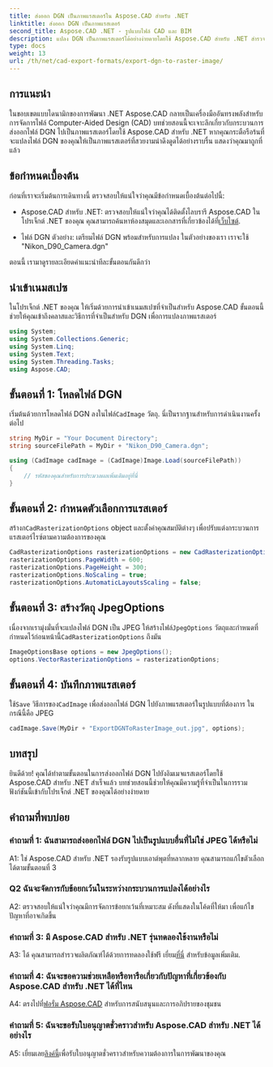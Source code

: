```yaml
---
title: ส่งออก DGN เป็นภาพแรสเตอร์ใน Aspose.CAD สำหรับ .NET
linktitle: ส่งออก DGN เป็นภาพแรสเตอร์
second_title: Aspose.CAD .NET - รูปแบบไฟล์ CAD และ BIM
description: แปลง DGN เป็นภาพแรสเตอร์ได้อย่างง่ายดายโดยใช้ Aspose.CAD สำหรับ .NET สำรวจคำแนะนำทีละขั้นตอนและปลดปล่อยพลังของ .NET ในการจัดการไฟล์ CAD
type: docs
weight: 13
url: /th/net/cad-export-formats/export-dgn-to-raster-image/
---
```

## การแนะนำ

ในขอบเขตแบบไดนามิกของการพัฒนา .NET Aspose.CAD กลายเป็นเครื่องมืออันทรงพลังสำหรับการจัดการไฟล์ Computer-Aided Design (CAD) บทช่วยสอนนี้จะเจาะลึกเกี่ยวกับกระบวนการส่งออกไฟล์ DGN ไปเป็นภาพแรสเตอร์โดยใช้ Aspose.CAD สำหรับ .NET หากคุณกระตือรือร้นที่จะแปลงไฟล์ DGN ของคุณให้เป็นภาพแรสเตอร์ที่สวยงามน่าดึงดูดได้อย่างราบรื่น แสดงว่าคุณมาถูกที่แล้ว

## ข้อกำหนดเบื้องต้น

ก่อนที่เราจะเริ่มต้นการเดินทางนี้ ตรวจสอบให้แน่ใจว่าคุณมีข้อกำหนดเบื้องต้นต่อไปนี้:

-  Aspose.CAD สำหรับ .NET: ตรวจสอบให้แน่ใจว่าคุณได้ติดตั้งไลบรารี Aspose.CAD ในโปรเจ็กต์ .NET ของคุณ คุณสามารถค้นหาห้องสมุดและเอกสารที่เกี่ยวข้องได้ที่[เว็บไซต์](https://reference.aspose.com/cad/net/).

- ไฟล์ DGN ตัวอย่าง: เตรียมไฟล์ DGN พร้อมสำหรับการแปลง ในตัวอย่างของเรา เราจะใช้ "Nikon_D90_Camera.dgn"

ตอนนี้ เรามาดูรายละเอียดคำแนะนำทีละขั้นตอนกันดีกว่า

## นำเข้าเนมสเปซ

ในโปรเจ็กต์ .NET ของคุณ ให้เริ่มด้วยการนำเข้าเนมสเปซที่จำเป็นสำหรับ Aspose.CAD ขั้นตอนนี้ช่วยให้คุณเข้าถึงคลาสและวิธีการที่จำเป็นสำหรับ DGN เพื่อการแปลงภาพแรสเตอร์

```csharp
using System;
using System.Collections.Generic;
using System.Linq;
using System.Text;
using System.Threading.Tasks;
using Aspose.CAD;
```

## ขั้นตอนที่ 1: โหลดไฟล์ DGN

 เริ่มต้นด้วยการโหลดไฟล์ DGN ลงในไฟล์`CadImage` วัตถุ. นี่เป็นรากฐานสำหรับการดำเนินงานครั้งต่อไป

```csharp
string MyDir = "Your Document Directory";
string sourceFilePath = MyDir + "Nikon_D90_Camera.dgn";

using (CadImage cadImage = (CadImage)Image.Load(sourceFilePath))
{
    // รหัสของคุณสำหรับการประมวลผลเพิ่มเติมอยู่ที่นี่
}
```

## ขั้นตอนที่ 2: กำหนดตัวเลือกการแรสเตอร์

 สร้างก`CadRasterizationOptions` object และตั้งค่าคุณสมบัติต่างๆ เพื่อปรับแต่งกระบวนการแรสเตอร์ไรซ์ตามความต้องการของคุณ

```csharp
CadRasterizationOptions rasterizationOptions = new CadRasterizationOptions();
rasterizationOptions.PageWidth = 600;
rasterizationOptions.PageHeight = 300;
rasterizationOptions.NoScaling = true;
rasterizationOptions.AutomaticLayoutsScaling = false;
```

## ขั้นตอนที่ 3: สร้างวัตถุ JpegOptions

 เนื่องจากเรามุ่งมั่นที่จะแปลงไฟล์ DGN เป็น JPEG ให้สร้างไฟล์`JpegOptions` วัตถุและกำหนดที่กำหนดไว้ก่อนหน้านี้`CadRasterizationOptions` ถึงมัน

```csharp
ImageOptionsBase options = new JpegOptions();
options.VectorRasterizationOptions = rasterizationOptions;
```

## ขั้นตอนที่ 4: บันทึกภาพแรสเตอร์

 ใช้`Save` วิธีการของ`CadImage` เพื่อส่งออกไฟล์ DGN ไปยังภาพแรสเตอร์ในรูปแบบที่ต้องการ ในกรณีนี้คือ JPEG

```csharp
cadImage.Save(MyDir + "ExportDGNToRasterImage_out.jpg", options);
```

## บทสรุป

ยินดีด้วย! คุณได้ทำตามขั้นตอนในการส่งออกไฟล์ DGN ไปยังอิมเมจแรสเตอร์โดยใช้ Aspose.CAD สำหรับ .NET สำเร็จแล้ว บทช่วยสอนนี้ช่วยให้คุณมีความรู้ที่จำเป็นในการรวมฟังก์ชันนี้เข้ากับโปรเจ็กต์ .NET ของคุณได้อย่างง่ายดาย

## คำถามที่พบบ่อย

### คำถามที่ 1: ฉันสามารถส่งออกไฟล์ DGN ไปเป็นรูปแบบอื่นที่ไม่ใช่ JPEG ได้หรือไม่

A1: ใช่ Aspose.CAD สำหรับ .NET รองรับรูปแบบเอาต์พุตที่หลากหลาย คุณสามารถแก้ไขตัวเลือกได้ตามขั้นตอนที่ 3

### Q2 ฉันจะจัดการกับข้อยกเว้นในระหว่างกระบวนการแปลงได้อย่างไร

A2: ตรวจสอบให้แน่ใจว่าคุณมีการจัดการข้อยกเว้นที่เหมาะสม ดังที่แสดงในโค้ดที่ให้มา เพื่อแก้ไขปัญหาที่อาจเกิดขึ้น

### คำถามที่ 3: มี Aspose.CAD สำหรับ .NET รุ่นทดลองใช้งานหรือไม่

 A3: ได้ คุณสามารถสำรวจผลิตภัณฑ์ได้ด้วยการทดลองใช้ฟรี เยี่ยม[ที่นี่](https://releases.aspose.com/) สำหรับข้อมูลเพิ่มเติม.

### คำถามที่ 4: ฉันจะขอความช่วยเหลือหรือหารือเกี่ยวกับปัญหาที่เกี่ยวข้องกับ Aspose.CAD สำหรับ .NET ได้ที่ไหน

 A4: ตรงไปที่[ฟอรั่ม Aspose.CAD](https://forum.aspose.com/c/cad/19) สำหรับการสนับสนุนและการอภิปรายของชุมชน

### คำถามที่ 5: ฉันจะขอรับใบอนุญาตชั่วคราวสำหรับ Aspose.CAD สำหรับ .NET ได้อย่างไร

 A5: เยี่ยมเลย[ลิงค์นี้](https://purchase.aspose.com/temporary-license/)เพื่อรับใบอนุญาตชั่วคราวสำหรับความต้องการในการพัฒนาของคุณ